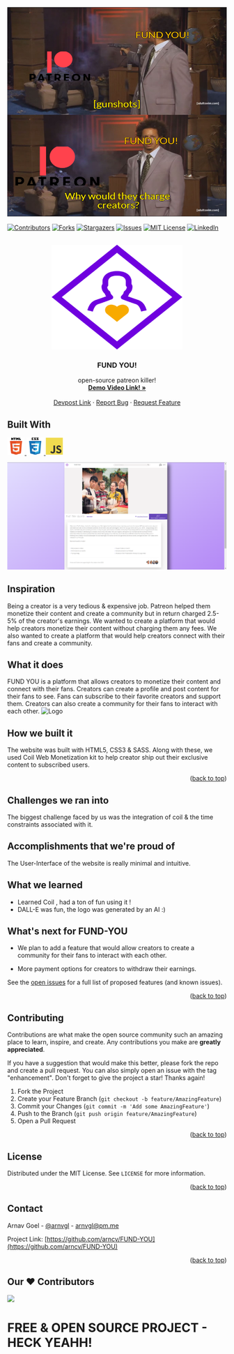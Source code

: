 <div align="center">
  <a href="https://github.com/arncv/FUND-YOU">
    <img src="img/meme.png" alt="meme" width="600" height="480">
  </a>
 </div>


<!-- PROJECT SHIELDS -->
<!--
*** I'm using markdown "reference style" links for readability.
*** Reference links are enclosed in brackets [ ] instead of parentheses ( ).
*** See the bottom of this document for the declaration of the reference variables
*** for contributors-url, forks-url, etc. This is an optional, concise syntax you may use.
*** https://www.markdownguide.org/basic-syntax/#reference-style-links
-->
[![Contributors][contributors-shield]][contributors-url]
[![Forks][forks-shield]][forks-url]
[![Stargazers][stars-shield]][stars-url]
[![Issues][issues-shield]][issues-url]
[![MIT License][license-shield]][license-url]
[![LinkedIn][linkedin-shield]][linkedin-url]



<!-- PROJECT LOGO -->
<br />
<div align="center">
  <a href="https://github.com/arncv/FUND-YOU">
    <img src="img/logo.png" alt="Logo" width="300" height="240">
  </a>

<h3 align="center">FUND YOU!</h3>

  <p align="center">
    open-source patreon killer!
    <br />
    <a href="https://www.youtube.com/watch?v=dI91TXN9L9g"><strong>Demo Video Link! »</strong></a>
    <br />
    <br />
    <a href="https://devpost.com/software/FUND-YOU">Devpost Link</a>
    ·
    <a href="https://github.com/arncv/FUND-YOU/issues">Report Bug</a>
    ·
    <a href="https://github.com/arncv/FUND-YOU/issues">Request Feature</a>
  </p>
</div>





## Built With

<a href="https://www.w3.org/html/" target="_blank" rel="noreferrer"> <img src="https://raw.githubusercontent.com/devicons/devicon/master/icons/html5/html5-original-wordmark.svg" alt="html5" width="40" height="40"/>  </a> 
<a href="https://www.w3schools.com/css/" target="_blank" rel="noreferrer"> <img src="https://raw.githubusercontent.com/devicons/devicon/master/icons/css3/css3-original-wordmark.svg" alt="css3" width="40" height="40"/> </a> 
<a href="https://developer.mozilla.org/en-US/docs/Web/JavaScript" target="_blank" rel="noreferrer"> <img src="https://raw.githubusercontent.com/devicons/devicon/master/icons/javascript/javascript-original.svg" alt="javascript" width="40" height="40"/> </a>



[![Product Name Screen Shot][product-screenshot]](https://arncv.github.io/FUND-YOU/)



## Inspiration
 Being a creator is a very tedious & expensive job. Patreon helped them monetize their content and create a community but in return charged 2.5-5% of the creator's earnings. We wanted to create a platform that would help creators monetize their content without charging them any fees. We also wanted to create a platform that would help creators connect with their fans and create a community. 
 
 

## What it does
FUND YOU is a platform that allows creators to monetize their content and connect with their fans. Creators can create a profile and post content for their fans to see. Fans can subscribe to their favorite creators and support them. Creators can also create a community for their fans to interact with each other.
<img src="img/screenshot" alt="Logo" width="941" height="444.1">


## How we built it
 The website was built with HTML5, CSS3 & SASS. Along with these, we used Coil Web Monetization kit to help creator ship out their exclusive content to subscribed users.


<p align="right">(<a href="#readme-top">back to top</a>)</p>

## Challenges we ran into
 The biggest challenge faced by us was the integration of coil & the time constraints associated with it.
 

## Accomplishments that we're proud of
 The User-Interface of the website is really minimal and intuitive. 
 
 

## What we learned
 * Learned Coil , had a ton of fun using it !
 * DALL-E was fun, the logo was generated by an AI :) 



## What's next for FUND-YOU
 * We plan to add a feature that would allow creators to create a community for their fans to interact with each other.

 * More payment options for creators to withdraw their earnings.


See the [open issues](https://github.com/arncv/FUND-YOU/issues) for a full list of proposed features (and known issues).

<p align="right">(<a href="#readme-top">back to top</a>)</p>



<!-- CONTRIBUTING -->
## Contributing

Contributions are what make the open source community such an amazing place to learn, inspire, and create. Any contributions you make are **greatly appreciated**.

If you have a suggestion that would make this better, please fork the repo and create a pull request. You can also simply open an issue with the tag "enhancement".
Don't forget to give the project a star! Thanks again!

1. Fork the Project
2. Create your Feature Branch (`git checkout -b feature/AmazingFeature`)
3. Commit your Changes (`git commit -m 'Add some AmazingFeature'`)
4. Push to the Branch (`git push origin feature/AmazingFeature`)
5. Open a Pull Request

<p align="right">(<a href="#readme-top">back to top</a>)</p>



<!-- LICENSE -->
## License

Distributed under the MIT License. See `LICENSE` for more information.

<p align="right">(<a href="#readme-top">back to top</a>)</p>



<!-- CONTACT -->
## Contact

Arnav Goel  - [@arnvgl](https://twitter.com/arnvgl) - arnvgl@pm.me

Project Link: [https://github.com/arncv/FUND-YOU](https://github.com/arncv/FUND-YOU)

<p align="right">(<a href="#readme-top">back to top</a>)</p>



## Our ♥️ Contributors

<a href="https://github.com/refinedev/refine/graphs/contributors">
  <img src="https://contrib.rocks/image?repo=arncv/FUND-YOU" />
</a>








# FREE & OPEN SOURCE PROJECT - HECK YEAHH!


<!-- MARKDOWN LINKS & IMAGES -->
<!-- https://www.markdownguide.org/basic-syntax/#reference-style-links -->
[contributors-shield]: https://img.shields.io/github/contributors/arncv/FUND-YOU.svg?style=for-the-badge
[contributors-url]: https://github.com/arncv/FUND-YOU/graphs/contributors
[forks-shield]: https://img.shields.io/github/forks/arncv/FUND-YOU.svg?style=for-the-badge
[forks-url]: https://github.com/arncv/FUND-YOU/network/members
[stars-shield]: https://img.shields.io/github/stars/arncv/FUND-YOU.svg?style=for-the-badge
[stars-url]:https://github.com/arncv/FUND-YOU/stargazers
[issues-shield]: https://img.shields.io/github/issues/arncv/FUND-YOU.svg?style=for-the-badge
[issues-url]: https://github.com/arncv/FUND-YOU/issues
[license-shield]: https://img.shields.io/github/license/arncv/FUND-YOU.svg?style=for-the-badge
[license-url]: https://github.com/arncv/FUND-YOU/blob/master/LICENSE
[linkedin-shield]: https://img.shields.io/badge/-LinkedIn-black.svg?style=for-the-badge&logo=linkedin&colorB=555
[linkedin-url]: https://linkedin.com/in/arnvgl
[product-screenshot]: img/screenshot.png
